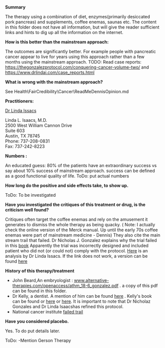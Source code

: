 <strong>Summary  </strong>  


The therapy using a combination of diet, enzymes(primarily desiccated pork pancreas) and supplements, coffee enemas, saunas etc. The content in this folder does not have all information, but will give the reader sufficient links and hints to dig up all the information on the internet.


<strong>How is this better than the  mainstream  approach:</strong> 

The outcomes are significantly better. For example people with pancreatic cancer appear to live for years using this approach rather than a few months using the mainstream approach. TODO: Read case reports: https://thegonzalezprotocol.com/conquering-cancer-volume-two/ and https://www.drlindai.com/case_reports.html  

<strong>What is wrong with the mainstream approach?</strong>

See Health\FairCredibility\Cancer\ReadMeDennisOpinion.md

<strong>Practitioners:</strong>  

[Dr Linda Issacs](https://www.drlindai.com/)

Linda L. Isaacs, M.D.  
2500 West William Cannon Drive  
Suite 603  
Austin, TX 78745  
Phone: 737-208-0831  
Fax: 737-242-8223  

<strong>Numbers :</strong>  


An educated guess:
80% of the patients have an extraordinary success vs say about 10% success of mainstream approach. success can be defined as a good functional quality of life.
ToDo: put actual numbers

<strong>How long do the positive and side effects take, to show up.</strong>  


ToDo:  To be investigated

<strong>Have you investigated the critiques of this treatment or drug, is the criticism well found? </strong>  


Critiques often target the coffee enemas and rely on the amusement it generates to dismiss the whole therapy as being quacky. ( Note: I actually check the online version of the Merck manual. Up until the early 70s coffee enemas were part of mainstream medicine - Dennis) They also cite the main stream trail that failed. Dr Nicholas J. Gonzalez  explains why the trial failed in this [book](https://www.amazon.ca/What-Went-Wrong-Clinical-Treatment/dp/0982196539?SubscriptionId=AKIAILSHYYTFIVPWUY6Q&tag=duc12-20&linkCode=xm2&camp=2025&creative=165953&creativeASIN=0982196539) Apparently the trial was incorrectly designed and included patient who did not (or could not) comply with the protocol. [Here](https://www.ncbi.nlm.nih.gov/pmc/articles/PMC4712871/) is an analysis by Dr Linda Issacs. If the link does not work, a version can be found [here](30-32.pdf)

<strong>History of this therapy/treatment</strong> 


- John Beard,An  embryologist : www.alternative-therapies.com/openaccess/athm_18-6_gonzalez.pdf . a copy of this pdf can be found in this folder.
- Dr Kelly, a dentist. A mention of him can be found [here](https://youtu.be/bWTHbGu8JSY?list=PL2F898C5972E83D49&t=111)  . Kelly's book can be found or [here](http://www.drkelley.com/CANLIVER55.html) or [here](https://htmlpreview.github.io/?https://github.com/Atlantis-City/Health/master/Conditions/Cancer/FairCredibility/PancreticEnzymes/OneAnswerToCancer.htm). It is important to note that Dr Nicholaz Gonzales and Dr Linda Isaacshas refined this protocol.
- National cancer institute [failed trail](https://youtu.be/kZ-diONXCZc?list=PL2F898C5972E83D49&t=185)  

<strong>Have you considered placebo.</strong>  


Yes. To do put details later.

ToDo:
-Mention Gerson Therapy